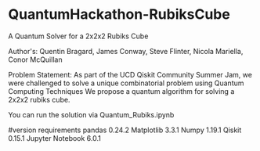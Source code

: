 # QuantumHackathon-RubiksCube
A Quantum Solver for a 2x2x2 Rubiks Cube

Author's: Quentin Bragard, James Conway, Steve Flinter, Nicola Mariella, Conor McQuillan


Problem Statement: As part of the UCD Qiskit Community Summer Jam, we were challenged to solve a unique combinatorial problem using Quantum Computing Techniques
We propose a quantum algorithm for solving a 2x2x2 rubiks cube.

You can run the solution via Quantum_Rubiks.ipynb

#version requirements 
pandas 0.24.2
Matplotlib 3.3.1
Numpy 1.19.1
Qiskit 0.15.1
Jupyter Notebook 6.0.1
